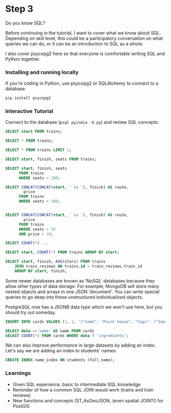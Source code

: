 # Step 3

Do you know SQL?

Before continuing in the tutorial, I want to cover what we know about SQL. Depending
on skill level, this could be a participatory conversation on what queries we can
do, or it can be an introduction to SQL as a whole.

I also cover psycopg2 here so that everyone is comfortable writing SQL and Python
together.

### Installing and running locally

If you're coding in Python, use psycopg2 or SQLAlchemy to connect to a database.

```bash
pip install psycopg2
```

### Interactive Tutorial

Connect to the database (```psql pyindia -U py```) and review SQL concepts:

```sql
SELECT start FROM trains;

SELECT * FROM trains;

SELECT * FROM trains LIMIT 1;

SELECT start, finish, seats FROM trains;

SELECT start, finish, seats
      FROM trains
      WHERE seats = 100;

SELECT CONCAT(CONCAT(start, ' to '), finish) AS route,
        price
      FROM trains
      WHERE seats < 100;


SELECT CONCAT(CONCAT(start, ' to '), finish) AS route,
        price
      FROM trains
      WHERE seats > 50
      AND price > 10;

SELECT COUNT(*) ...

SELECT start, COUNT(*) FROM trains GROUP BY start;

SELECT start, finish, AVG(stars) FROM trains
    JOIN train_reviews ON trains.id = train_reviews.train_id
    GROUP BY start, finish;
```

Some newer databases are known as 'NoSQL' databases because they allow other types
of data storage. For example, MongoDB will store many nested objects and arrays in one JSON 'document'. You can write special queries to go deep into these unstructured
individualized objects.

PostgreSQL now has a JSONB data type which we won't use here, but you should try out
someday.

```sql
INSERT INTO cards VALUES (1, 1, '{"name": "Paint house", "tags": ["Improvements", "Office"], "finished": true}');

SELECT data->>'name' AS name FROM cards
SELECT COUNT(*) FROM cards WHERE data ? 'ingredients';
```

We can also improve performance in large datasets by adding an index. Let's say we
are adding an index to students' names:

```sql
CREATE INDEX name_index ON students (full_name);
```

### Learnings

- Given SQL experience, basic to intermediate SQL knowledge
- Reminder of how a common SQL JOIN would work (trains and train reviews)
- New functions and concepts (ST_AsGeoJSON, (even spatial JOIN?)) for PostGIS
